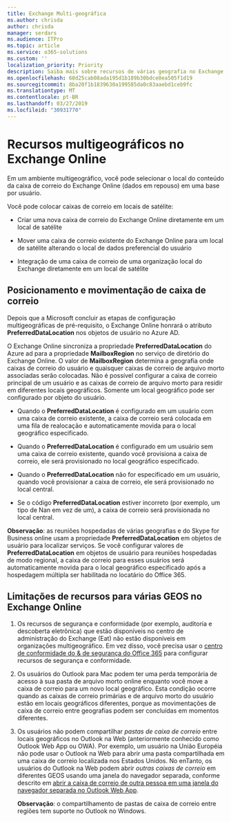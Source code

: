 ```yaml
---
title: Exchange Multi-geográfica
ms.author: chrisda
author: chrisda
manager: serdars
ms.audience: ITPro
ms.topic: article
ms.service: o365-solutions
ms.custom: ''
localization_priority: Priority
description: Saiba mais sobre recursos de várias geografia no Exchange Online.
ms.openlocfilehash: 60d25cab08ada195d1b189b30bdce8ea505f1d19
ms.sourcegitcommit: 8ba20f1b1839630a199585da0c83aaebd1ceb9fc
ms.translationtype: MT
ms.contentlocale: pt-BR
ms.lasthandoff: 03/27/2019
ms.locfileid: "30931770"
---
```

# <a name="multi-geo-capabilities-in-exchange-online"></a>Recursos multigeográficos no Exchange Online

Em um ambiente multigeográfico, você pode selecionar o local do conteúdo da caixa de correio do Exchange Online (dados em repouso) em uma base por usuário.

Você pode colocar caixas de correio em locais de satélite:

- Criar uma nova caixa de correio do Exchange Online diretamente em um local de satélite

- Mover uma caixa de correio existente do Exchange Online para um local de satélite alterando o local de dados preferencial do usuário

- Integração de uma caixa de correio de uma organização local do Exchange diretamente em um local de satélite

## <a name="mailbox-placement-and-moves"></a>Posicionamento e movimentação de caixa de correio
Depois que a Microsoft concluir as etapas de configuração multigeográficas de pré-requisito, o Exchange Online honrará o atributo **PreferredDataLocation** nos objetos de usuário no Azure AD.

O Exchange Online sincroniza a propriedade **PreferredDataLocation** do Azure ad para a propriedade **MailboxRegion** no serviço de diretório do Exchange Online. O valor de **MailboxRegion** determina a geografia onde caixas de correio do usuário e quaisquer caixas de correio de arquivo morto associadas serão colocadas. Não é possível configurar a caixa de correio principal de um usuário e as caixas de correio de arquivo morto para residir em diferentes locais geográficos. Somente um local geográfico pode ser configurado por objeto do usuário.

- Quando o **PreferredDataLocation** é configurado em um usuário com uma caixa de correio existente, a caixa de correio será colocada em uma fila de realocação e automaticamente movida para o local geográfico especificado. 

- Quando o **PreferredDataLocation** é configurado em um usuário sem uma caixa de correio existente, quando você provisiona a caixa de correio, ele será provisionado no local geográfico especificado. 

- Quando o **PreferredDataLocation** não for especificado em um usuário, quando você provisionar a caixa de correio, ele será provisionado no local central.

- Se o código **PreferredDataLocation** estiver incorreto (por exemplo, um tipo de Nan em vez de um), a caixa de correio será provisionada no local central.

**Observação**: as reuniões hospedadas de várias geografias e do Skype for Business online usam a propriedade **PreferredDataLocation** em objetos de usuário para localizar serviços. Se você configurar valores de **PreferredDataLocation** em objetos de usuário para reuniões hospedadas de modo regional, a caixa de correio para esses usuários será automaticamente movida para o local geográfico especificado após a hospedagem múltipla ser habilitada no locatário do Office 365.

## <a name="feature-limitations-for-multi-geo-in-exchange-online"></a>Limitações de recursos para várias GEOS no Exchange Online

1. Os recursos de segurança e conformidade (por exemplo, auditoria e descoberta eletrônica) que estão disponíveis no centro de administração do Exchange (Eat) não estão disponíveis em organizações multigeográfico. Em vez disso, você precisa usar o [centro de conformidade do & de segurança do Office 365](https://support.office.com/article/7e696a40-b86b-4a20-afcc-559218b7b1b8) para configurar recursos de segurança e conformidade.

2. Os usuários do Outlook para Mac podem ter uma perda temporária de acesso à sua pasta de arquivo morto online enquanto você move a caixa de correio para um novo local geográfico. Esta condição ocorre quando as caixas de correio primárias e de arquivo morto do usuário estão em locais geográficos diferentes, porque as movimentações de caixa de correio entre geografias podem ser concluídas em momentos diferentes.

3. Os usuários não podem compartilhar *pastas de caixa de correio* entre locais geográficos no Outlook na Web (anteriormente conhecido como Outlook Web App ou OWA). Por exemplo, um usuário na União Européia não pode usar o Outlook na Web para abrir uma pasta compartilhada em uma caixa de correio localizada nos Estados Unidos. No enTanto, os usuários do Outlook na Web podem abrir *outras caixas de correio* em diferentes GEOS usando uma janela do navegador separada, conforme descrito em [abrir a caixa de correio de outra pessoa em uma janela do navegador separada no Outlook Web App](https://support.office.com/article/A909AD30-E413-40B5-A487-0EA70B763081#__toc372210362).

    **Observação**: o compartilhamento de pastas de caixa de correio entre regiões tem suporte no Outlook no Windows.

